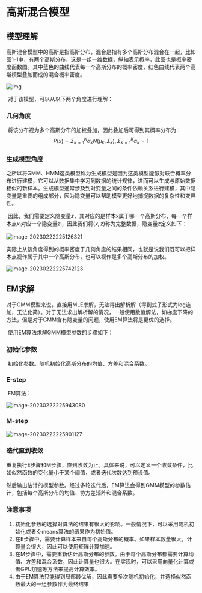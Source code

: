 # 高斯混合模型

## 模型理解

​		高斯混合模型中的高斯是指高斯分布，混合是指有多个高斯分布混合在一起，比如图1-1中，有两个高斯分布，这是一组一维数据，纵轴表示概率，此图也是概率密度函数图。其中蓝色的曲线代表每一个高斯分布的概率密度，红色曲线代表两个高斯模型叠加而成的混合概率密度。

![img](https://pic1.zhimg.com/80/v2-0b7dbf6d3e80dc8e11d7e188e4db627c_720w.webp)

​		对于该模型，可以从以下两个角度进行理解：

### 几何角度

​		将该分布视为多个高斯分布的加权叠加，因此叠加后可得到其概率分布为：
$$
P(x)=\Sigma_ {k=1}^K\alpha_kN(\mu_k,\Sigma_k),\Sigma_ {k=1}^K\alpha_k=1
$$

### 生成模型角度

​		之所以将GMM、HMM这类模型称为生成模型是因为这类模型能够对联合概率分布进行建模，它可以从数据集中学习到数据的统计规律，进而可以生成与原始数据相似的新样本。生成模型通常涉及到对变量之间的条件依赖关系进行建模，其中隐变量是重要的组成部分，因为隐变量可以帮助模型更好地捕捉数据的复杂性和变异性。

​		因此，我们需要定义隐变量$z$，其对应的是样本x属于哪一个高斯分布，每一个样本点$x_i$对应一个隐变量$z_i$，因此我们将$(x,z)$称为完整数据，隐变量$z$定义如下：

![image-20230222225126321](C:\Users\Go\AppData\Roaming\Typora\typora-user-images\image-20230222225126321.png)

​		实际上从该角度得到的概率密度于几何角度的结果相同，也就是说我们既可以把样本点视作属于其中一个高斯分布，也可以视作是多个高斯分布的加权。

![image-20230222225742123](C:\Users\Go\AppData\Roaming\Typora\typora-user-images\image-20230222225742123.png)

## EM求解

​		对于GMM模型来说，直接用MLE求解，无法得出解析解（得到式子形式为log连加，无法化简）。对于无法求出解析解的情况，一般使用数值解法，如梯度下降的方法，但是对于GMM含有隐变量的问题，使用EM算法将是更优的选择。

​		使用EM算法求解GMM模型参数的步骤如下：

### 初始化参数

​		初始化参数。随机初始化高斯分布的均值、方差和混合系数。

### E-step

​	EM算法：

![image-20230222225943080](C:\Users\Go\AppData\Roaming\Typora\typora-user-images\image-20230222225943080.png)



### M-step

![image-20230222225901127](C:\Users\Go\AppData\Roaming\Typora\typora-user-images\image-20230222225901127.png)

### 迭代直到收敛

​		重复执行E步骤和M步骤，直到收敛为止。具体来说，可以定义一个收敛条件，比如似然函数的变化量小于某个阈值，或者迭代次数达到预设值。

然后输出估计的模型参数。经过多轮迭代后，EM算法会得到GMM模型的参数估计，包括每个高斯分布的均值、协方差矩阵和混合系数。

### 注意事项

1. 初始化参数的选择对算法的结果有很大的影响。一般情况下，可以采用随机初始化或者K-means算法的结果作为初始值。
2. 在E步骤中，需要计算样本来自每个高斯分布的概率。如果样本数量很大，计算量会很大，因此可以使用矩阵计算加速。
3. 在M步骤中，需要重新估计高斯分布的参数。由于每个高斯分布都需要计算均值、方差和混合系数，因此计算量也很大。在实现时，可以采用向量化计算或者GPU加速等方法来提高计算效率。
4. 由于EM算法只能得到局部最优解，因此需要多次随机初始化，并选择似然函数最大的一组参数作为最终结果

